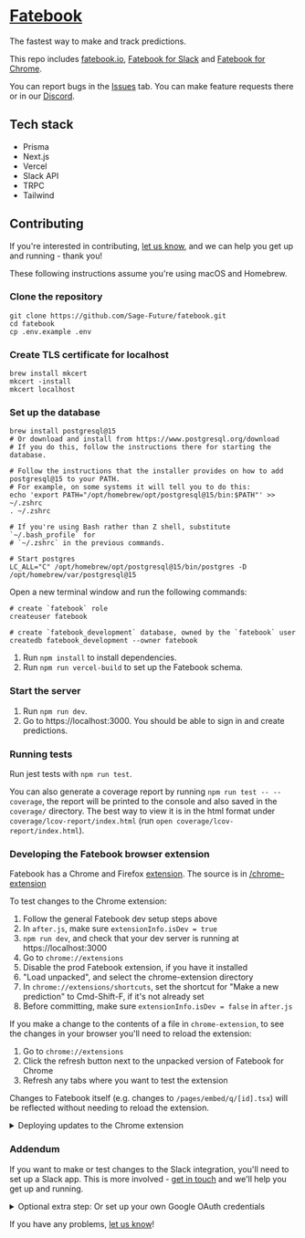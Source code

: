 # [Fatebook](https://fatebook.io)

The fastest way to make and track predictions.

This repo includes [fatebook.io](https://fatebook.io), [Fatebook for Slack](fatebook.io/for-slack) and [Fatebook for Chrome](https://fatebook.io/extension).

You can report bugs in the [Issues](https://github.com/Sage-Future/fatebook/issues) tab. You can make feature requests there or in our [Discord](https://discord.gg/mt9YVB8VDE).

## Tech stack

- Prisma
- Next.js
- Vercel
- Slack API
- TRPC
- Tailwind

## Contributing

If you're interested in contributing, [let us know](https://github.com/Sage-Future/fatebook/issues), and we can help you get up and running - thank you!

These following instructions assume you're using macOS and Homebrew.

### Clone the repository

```shell
git clone https://github.com/Sage-Future/fatebook.git
cd fatebook
cp .env.example .env
```

### Create TLS certificate for localhost

```shell
brew install mkcert
mkcert -install
mkcert localhost
```

### Set up the database

```shell
brew install postgresql@15
# Or download and install from https://www.postgresql.org/download
# If you do this, follow the instructions there for starting the database.

# Follow the instructions that the installer provides on how to add postgresql@15 to your PATH.
# For example, on some systems it will tell you to do this:
echo 'export PATH="/opt/homebrew/opt/postgresql@15/bin:$PATH"' >> ~/.zshrc
. ~/.zshrc

# If you're using Bash rather than Z shell, substitute `~/.bash_profile` for
# `~/.zshrc` in the previous commands.

# Start postgres
LC_ALL="C" /opt/homebrew/opt/postgresql@15/bin/postgres -D /opt/homebrew/var/postgresql@15
```

Open a new terminal window and run the following commands:

```shell
# create `fatebook` role
createuser fatebook

# create `fatebook_development` database, owned by the `fatebook` user
createdb fatebook_development --owner fatebook
```

1. Run `npm install` to install dependencies.
2. Run `npm run vercel-build` to set up the Fatebook schema.

### Start the server

1. Run `npm run dev`.
2. Go to https://localhost:3000. You should be able to sign in and create predictions.

### Running tests

Run jest tests with `npm run test`.

You can also generate a coverage report by running `npm run test -- --coverage`, the report will be printed to the console and also saved in the `coverage/` directory. The best way to view it is in the html format under `coverage/lcov-report/index.html` (run `open coverage/lcov-report/index.html`).

### Developing the Fatebook browser extension

Fatebook has a Chrome and Firefox [extension](https://fatebook.io/extension). The source is in [/chrome-extension](https://github.com/Sage-Future/fatebook/tree/main/chrome-extension)

To test changes to the Chrome extension:

1. Follow the general Fatebook dev setup steps above
2. In `after.js`, make sure `extensionInfo.isDev = true`
3. `npm run dev`, and check that your dev server is running at https://localhost:3000
4. Go to `chrome://extensions`
5. Disable the prod Fatebook extension, if you have it installed
6. "Load unpacked", and select the chrome-extension directory
7. In `chrome://extensions/shortcuts`, set the shortcut for "Make a new prediction" to Cmd-Shift-F, if it's not already set
8. Before committing, make sure `extensionInfo.isDev = false` in `after.js`

If you make a change to the contents of a file in `chrome-extension`, to see the changes in your browser you'll need to reload the extension:

1. Go to `chrome://extensions`
2. Click the refresh button next to the unpacked version of Fatebook for Chrome
3. Refresh any tabs where you want to test the extension

Changes to Fatebook itself (e.g. changes to `/pages/embed/q/[id].tsx`) will be reflected without needing to reload the extension.

<details>
  <summary>Deploying updates to the Chrome extension</summary>

Contributors - a maintainer will test and deploy your changes.

Instructions for maintainers:

1. Test changes locally in Chrome and Firefox
2. Set `extensionInfo.isDev = false` in `after.js`
3. Deploy any changes to fatebook.io, and test your local unpacked extension with the prod environment
4. Increment the `version` field in `manifest.json`
5. Run `npm run zip`
6. Upload the Chrome extension to the webstore and the Firefox version to Mozilla addons. Approval normally takes <24 hours

</details>

### Addendum

If you want to make or test changes to the Slack integration, you'll need to set up a Slack app. This is more involved - [get in touch](https://github.com/Sage-Future/fatebook/issues) and we'll help you get up and running.

<details>
  <summary>Optional extra step: Or set up your own Google OAuth credentials</summary>

Your `.env.example` is prefilled with the shared Fatebook developer Google OAuth credentials. If you'd like to create your own (e.g., to change the configuration), follow these steps:

1. Go to https://console.cloud.google.com/apis/credentials.
2. Click <kbd>Configure a project</kbd>. (Or, if you've previously made a project, click <kbd>Your project</kbd> -> <kbd>New project</kbd> -> Select your new project)
3. Click <kbd>CREATE CREDENTIALS</kbd>.
4. Select `OAuth client ID`.
5. You may need to follow the instructions in "Create consent screen" - select all non-sensitive scopes. Then try 3-4 again.
6. For `Application type` select `Web application`.
7. Under `Name` type something like `Fatebook development`.
8. Under `Authorized redirect URIs`, click <kbd>ADD URI</kbd> and under `URIs 1` type `https://localhost:3000/api/auth/callback/google`.
9. Open the `.env` file in the root of the `fatebook` repository. Copy and paste the `Client ID` value after `GOOGLE_CLIENT_ID=` in `fatebook/.env`, and do the same for `Client secret` and `GOOGLE_CLIENT_SECRET=`.
</details>

If you have any problems, [let us know](https://github.com/Sage-Future/fatebook/issues)!
